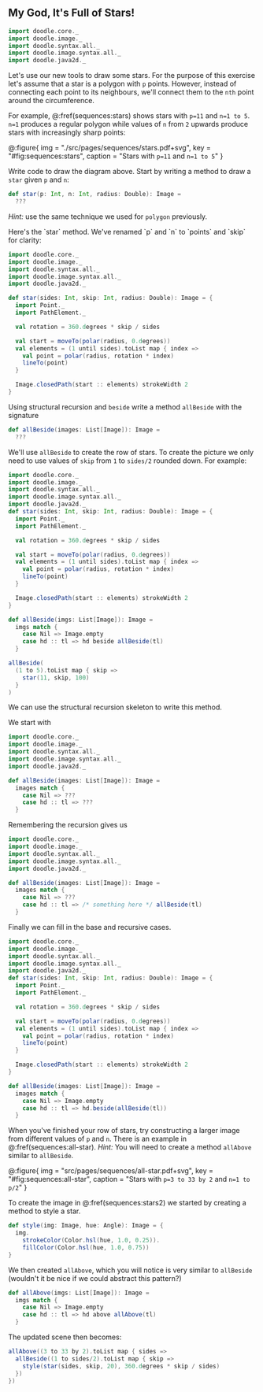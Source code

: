 ## My God, It's Full of Stars!

```scala mdoc:invisible
import doodle.core._
import doodle.image._
import doodle.syntax.all._
import doodle.image.syntax.all._
import doodle.java2d._
```

Let's use our new tools to draw some stars.
For the purpose of this exercise let's assume that a star is a polygon with `p` points.
However, instead of connecting each point to its neighbours,
we'll connect them to the `nth` point around the circumference.

For example, @:fref(sequences:stars) shows stars with `p=11` and `n=1 to 5`.
`n=1` produces a regular polygon while
values of `n` from `2` upwards produce stars with increasingly sharp points:

@:figure{ img = "./src/pages/sequences/stars.pdf+svg", key = "#fig:sequences:stars", caption = "Stars with `p=11` and `n=1 to 5`" }

Write code to draw the diagram above.
Start by writing a method to draw a `star` given `p` and `n`:

```scala mdoc:silent
def star(p: Int, n: Int, radius: Double): Image =
  ???
```

*Hint:* use the same technique we used for `polygon` previously.

<div class="solution">
Here's the `star` method. We've renamed `p` and `n` to `points` and `skip` for clarity:

```scala mdoc:reset:invisible
import doodle.core._
import doodle.image._
import doodle.syntax.all._
import doodle.image.syntax.all._
import doodle.java2d._
```
```scala mdoc:silent
def star(sides: Int, skip: Int, radius: Double): Image = {
  import Point._
  import PathElement._

  val rotation = 360.degrees * skip / sides

  val start = moveTo(polar(radius, 0.degrees))
  val elements = (1 until sides).toList map { index =>
    val point = polar(radius, rotation * index)
    lineTo(point)
  }

  Image.closedPath(start :: elements) strokeWidth 2
}
```
</div>

Using structural recursion and `beside` write a method `allBeside` with the signature

```scala mdoc
def allBeside(images: List[Image]): Image =
  ???
```

We'll use `allBeside` to create the row of stars.
To create the picture we only need to use values of `skip`
from `1` to `sides/2` rounded down. For example:

```scala mdoc:reset:invisible
import doodle.core._
import doodle.image._
import doodle.syntax.all._
import doodle.image.syntax.all._
import doodle.java2d._
def star(sides: Int, skip: Int, radius: Double): Image = {
  import Point._
  import PathElement._

  val rotation = 360.degrees * skip / sides

  val start = moveTo(polar(radius, 0.degrees))
  val elements = (1 until sides).toList map { index =>
    val point = polar(radius, rotation * index)
    lineTo(point)
  }

  Image.closedPath(start :: elements) strokeWidth 2
}
```
```scala mdoc:invisible
def allBeside(imgs: List[Image]): Image =
  imgs match {
    case Nil => Image.empty
    case hd :: tl => hd beside allBeside(tl)
  }
```

```scala mdoc:silent
allBeside(
  (1 to 5).toList map { skip =>
    star(11, skip, 100)
  }
)
```

<div class="solution">
We can use the structural recursion skeleton to write this method.

We start with

```scala mdoc:reset:invisible
import doodle.core._
import doodle.image._
import doodle.syntax.all._
import doodle.image.syntax.all._
import doodle.java2d._
```
```scala mdoc:silent
def allBeside(images: List[Image]): Image =
  images match {
    case Nil => ???
    case hd :: tl => ???
  }
```

Remembering the recursion gives us 

```scala mdoc:reset:invisible
import doodle.core._
import doodle.image._
import doodle.syntax.all._
import doodle.image.syntax.all._
import doodle.java2d._
```
```scala mdoc:silent
def allBeside(images: List[Image]): Image =
  images match {
    case Nil => ???
    case hd :: tl => /* something here */ allBeside(tl)
  }
```

Finally we can fill in the base and recursive cases.

```scala mdoc:reset:invisible
import doodle.core._
import doodle.image._
import doodle.syntax.all._
import doodle.image.syntax.all._
import doodle.java2d._
def star(sides: Int, skip: Int, radius: Double): Image = {
  import Point._
  import PathElement._

  val rotation = 360.degrees * skip / sides

  val start = moveTo(polar(radius, 0.degrees))
  val elements = (1 until sides).toList map { index =>
    val point = polar(radius, rotation * index)
    lineTo(point)
  }

  Image.closedPath(start :: elements) strokeWidth 2
}
```
```scala mdoc:silent
def allBeside(images: List[Image]): Image =
  images match {
    case Nil => Image.empty
    case hd :: tl => hd.beside(allBeside(tl))
  }
```
</div>

When you've finished your row of stars,
try constructing a larger image from different values of `p` and `n`.
There is an example in @:fref(sequences:all-star). *Hint:* You will need to create a method `allAbove` similar to `allBeside`.

@:figure{ img = "src/pages/sequences/all-star.pdf+svg", key = "#fig:sequences:all-star", caption = "Stars with `p=3 to 33 by 2` and `n=1 to p/2`" }

<div class="solution">
To create the image in @:fref(sequences:stars2) we started by creating a method to style a star.

```scala mdoc:silent
def style(img: Image, hue: Angle): Image = {
  img.
    strokeColor(Color.hsl(hue, 1.0, 0.25)).
    fillColor(Color.hsl(hue, 1.0, 0.75))
}
```

We then created `allAbove`, which you will notice is very similar to `allBeside` (wouldn't it be nice if we could abstract this pattern?)

```scala mdoc:silent
def allAbove(imgs: List[Image]): Image =
  imgs match {
    case Nil => Image.empty
    case hd :: tl => hd above allAbove(tl)
  }
```

The updated scene then becomes:

```scala mdoc:silent
allAbove((3 to 33 by 2).toList map { sides =>
  allBeside((1 to sides/2).toList map { skip =>
    style(star(sides, skip, 20), 360.degrees * skip / sides)
  })
})
```
</div>
